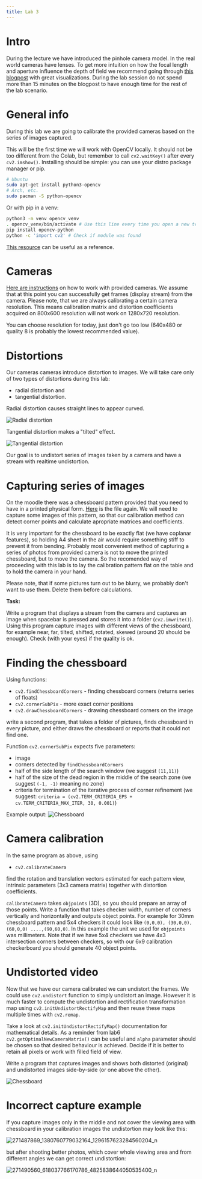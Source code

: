 ```yaml
---
title: Lab 3
---
```


# Intro

During the lecture we have introduced the pinhole camera model.
In the real world cameras have lenses. To get more intuition on
how the focal length and aperture influence the depth of field
we recommend going through [this blogpost](https://ciechanow.ski/cameras-and-lenses/)
with great visualizations.
During the lab session do not spend more than 15 minutes on the blogpost
to have enough time for the rest of the lab scenario.

# General info

During this lab we are going to calibrate the provided cameras based on the series of images captured.

This will be the first time we will work with OpenCV locally.
It should not be too different from the Colab, but remember to call `cv2.waitKey()` after every `cv2.imshow()`.
Installing should be simple: you can use your distro package manager or pip.

```bash
# Ubuntu
sudo apt-get install python3-opencv
# Arch, etc.
sudo pacman -S python-opencv
```

Or with pip in a venv:

```bash
python3 -m venv opencv_venv
. opencv_venv/bin/activate # Use this line every time you open a new terminal session
pip install opencv-python
python -c 'import cv2' # Check if module was found
```

[This resource](https://docs.opencv.org/4.x/dc/dbb/tutorial_py_calibration.html) can be useful as a reference.

# Cameras

[Here are instructions](cameras.md) on how to work with provided cameras.
We assume that at this point you can successfully get frames (display stream) from the camera.
Please note, that we are always calibrating a certain camera resolution.
This means calibration matrix and distortion coefficients acquired on 800x600 resolution will not work on 1280x720 resolution.

You can choose resolution for today, just don't go too low (640x480 or quality 8 is probably the lowest recommended value).

# Distortions

Our cameras cameras introduce distortion to images. We will take care only of two types of distortions
during this lab:
- radial distortion and 
- tangential distortion.

Radial distortion causes straight lines to appear curved.

![Radial distortion](https://i.stack.imgur.com/Yusya.png)

Tangential distortion makes a "tilted" effect. 

![Tangential distortion](https://developer.ridgerun.com/wiki/images/thumb/4/4d/Undistort_tangential_distortion_representation.svg/640px-Undistort_tangential_distortion_representation.svg.png)

Our goal is to undistort series of images taken by a camera and have a stream with realtime undistortion.

# Capturing series of images

On the moodle there was a chessboard pattern provided that you need to have in a printed physical form. [Here](calib_pattern.pdf) is the file again. We will need to capture some images of this pattern, so that our calibration method can detect corner points and calculate apropriate matrices and coefficients.

It is very important for the chessboard to be exactly flat (we have coplanar features), so holding A4 sheet in the air would require something stiff to prevent it from bending. Probably most convenient method of capturing a series of photos from provided camera is not to move the printed chessboard, but to move the camera.
So the recomended way of proceeding with this lab is to lay the calibration pattern flat on the table and to hold the camera in your hand.

Please note, that if some pictures turn out to be blurry, we probably don't want to use them. Delete them before calculations.

**Task:**

Write a program that displays a stream from the camera and captures an image when spacebar is pressed and stores it into a folder (`cv2.imwrite()`).
Using this program capture images with different views of the chessboard, for example near, far, tilted, shifted, rotated, skewed (around 20 should be enough).
Check (with your eyes) if the quality is ok.

# Finding the chessboard

Using functions:

- `cv2.findChessboardCorners` - finding chessboard corners (returns series of floats)
- `cv2.cornerSubPix` -  more exact corner positions
- `cv2.drawChessboardCorners` - drawing chessboard corners on the image

write a second program, that takes a folder of pictures, finds chessboard in every picture, and either draws the chessboard or reports that it could not find one.

Function `cv2.cornerSubPix` expects five parameters:
- image
- corners detected by `findChessboardCorners`
- half of the side length of the search window (we suggest `(11,11)`)
- half of the size of the dead region in the middle of the search zone (we suggest `(-1, -1)` meaning no zone)
- criteria for termination of the iterative process of corner refinement (we suggest: `criteria = (cv2.TERM_CRITERIA_EPS + cv.TERM_CRITERIA_MAX_ITER, 30, 0.001)`)


Example output:
![Chessboard](imgs/chessboard_found.png)

# Camera calibration 

In the same program as above, using
- `cv2.calibrateCamera`

find the rotation and translation vectors estimated for each pattern view, intrinsic parameters (3x3 camera matrix) together with distortion coefficients.

`calibrateCamera` takes `objpoints` (3D), so you should prepare an array of those points.
Write a function that takes checker width, number of corners vertically and horizontally and outputs object points.
For example for 30mm chessboard pattern and 5x4 checkers it could look like `(0,0,0), (30,0,0), (60,0,0) ....,(90,60,0)`. 
In this example the unit we used for `objpoints` was millimeters.
Note that if we have 5x4 checkers we have 4x3 intersection corners between checkers,
so with our 6x9 calibration checkerboard you should generate 40 object points.


# Undistorted video

Now that we have our camera calibrated we can undistort the frames.
We could use `cv2.undistort` function to simply undistort an image.
However it is much faster to compute the undistortion and rectification transformation map using `cv2.initUndistortRectifyMap` and then reuse
these maps multiple times with `cv2.remap`.

Take a look at `cv2.initUndistortRectifyMap()` documentation for mathematical details.
As a reminder from lab6 `cv2.getOptimalNewCameraMatrix()` can be useful and `alpha` parameter should be chosen so that desired behaviour is achieved.
Decide if it is better to retain all pixels or work with filled field of view.

Write a program that captures images and shows both distorted (original) and undistorted images side-by-side (or one above the other).

![Chessboard](imgs/video_undist.png)

# Incorrect capture example

If you capture images only in the middle and not cover the viewing area with chessboard in your calibration images the undistortion may look like this:

![271487869_1380760779032164_1296157623284560204_n](https://user-images.githubusercontent.com/7950377/149519952-9bfbf3a6-1e8d-49ce-9416-db39c9ada901.png)

but after shooting better photos, which cover whole viewing area and from different angles we can get correct undistortion:

![271490560_618037766170786_4825838644050535400_n](https://user-images.githubusercontent.com/7950377/149520044-2ec17e98-28bf-4cb8-b029-4d5d03a3e74c.png)

